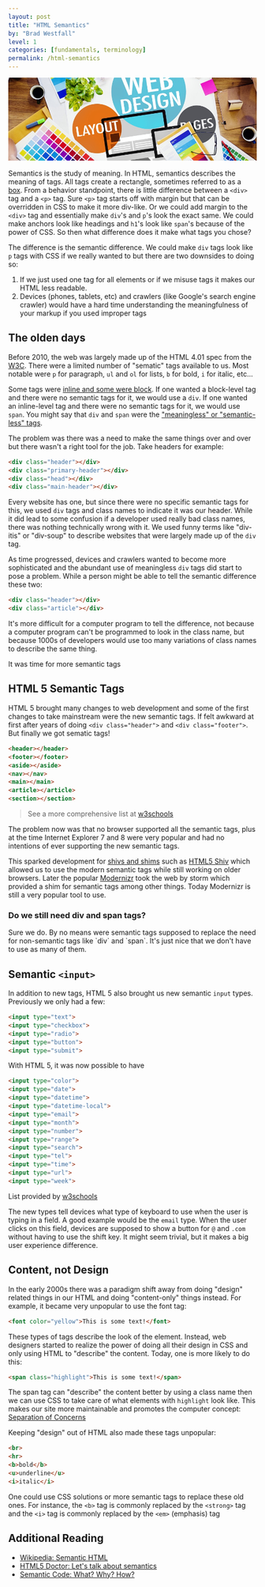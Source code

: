 ```yaml
---
layout: post
title: "HTML Semantics"
by: "Brad Westfall"
level: 1
categories: [fundamentals, terminology]
permalink: /html-semantics
---
```


<img src="/images/articles/web-design-layout.jpg" alt="Web Design and Layout">

Semantics is the study of meaning. In HTML, semantics describes the meaning of tags. All tags create a rectangle, sometimes referred to as a [box](/css-box-model). From a behavior standpoint, there is little difference between a `<div>` tag and a `<p>` tag. Sure `<p>` tag starts off with margin but that can be overridden in CSS to make it more div-like. Or we could add margin to the `<div>` tag and essentially make `div`'s and `p`'s look the exact same. We could make anchors look like headings and `h1`'s look like `span`'s because of the power of CSS. So then what difference does it make what tags you chose?

The difference is the semantic difference. We could make `div` tags look like `p` tags with CSS if we really wanted to but there are two downsides to doing so:

1. If we just used one tag for all elements or if we misuse tags it makes our HTML less readable.
2. Devices (phones, tablets, etc) and crawlers (like Google's search engine crawler) would have a hard time understanding the meaningfulness of your markup if you used improper tags

## The olden days

Before 2010, the web was largely made up of the HTML 4.01 spec from the [W3C](http://en.wikipedia.org/wiki/World_Wide_Web_Consortium). There were a limited number of "sematic" tags available to us. Most notable were `p` for paragraph, `ul` and `ol` for lists, `b` for bold, `i` for italic, etc...

Some tags were [inline and some were block](/css-display-inline-vs-block/). If one wanted a block-level tag and there were no semantic tags for it, we would use a `div`. If one wanted an inline-level tag and there were no semantic tags for it, we would use `span`. You might say that `div` and `span` were the ["meaningless" or "semantic-less" tags](http://en.wikipedia.org/wiki/Span_and_div).

The problem was there was a need to make the same things over and over but there wasn't a right tool for the job. Take headers for example:

```html
<div class="header"></div>
<div class="primary-header"></div>
<div class="head"></div>
<div class="main-header"></div>
```

Every website has one, but since there were no specific semantic tags for this, we used `div` tags and class names to indicate it was our header. While it did lead to some confusion if a developer used really bad class names, there was nothing technically wrong with it. We used funny terms like "div-itis" or "div-soup" to describe websites that were largely made up of the `div` tag.

As time progressed, devices and crawlers wanted to become more sophisticated and the abundant use of meaningless `div` tags did start to pose a problem. While a person might be able to tell the semantic difference these two:

```html
<div class="header"></div>
<div class="article"></div>
```

It's more difficult for a computer program to tell the difference, not because a computer program can't be programmed to look in the class name, but because 1000s of developers would use too many variations of class names to describe the same thing.

It was time for more semantic tags

## HTML 5 Semantic Tags

HTML 5 brought many changes to web development and some of the first changes to take mainstream were the new semantic tags. If felt awkward at first after years of doing `<div class="header">` and `<div class="footer">`. But finally we got sematic tags!

```html
<header></header>
<footer></footer>
<aside></aside>
<nav></nav>
<main></main>
<article></article>
<section></section>
```

> See a more comprehensive list at [w3schools](http://www.w3schools.com/htmL/html5_semantic_elements.asp)

The problem now was that no browser supported all the semantic tags, plus at the time Internet Explorer 7 and 8 were very popular and had no intentions of ever supporting the new semantic tags.

This sparked development for [shivs and shims](http://www.programmerinterview.com/index.php/html5/what-is-a-shiv-in-html5/) such as [HTML5 Shiv](http://en.wikipedia.org/wiki/HTML5_Shiv) which allowed us to use the modern semantic tags while still working on older browsers. Later the popular [Modernizr](http://en.wikipedia.org/wiki/Modernizr) took the web by storm which provided a shim for semantic tags among other things. Today Modernizr is still a very popular tool to use.

<div class="notice">
    <h3>Do we still need div and span tags?</h3>
    Sure we do. By no means were semantic tags supposed to replace the need for non-semantic tags like `div` and `span`. It's just nice that we don't have to use as many of them.    
</div>

## Semantic `<input>`

In addition to new tags, HTML 5 also brought us new semantic `input` types. Previously we only had a few:

```html
<input type="text">
<input type="checkbox">
<input type="radio">
<input type="button">
<input type="submit">
```

With HTML 5, it was now possible to have

```html
<input type="color">
<input type="date">
<input type="datetime">
<input type="datetime-local">
<input type="email">
<input type="month">
<input type="number">
<input type="range">
<input type="search">
<input type="tel">
<input type="time">
<input type="url">
<input type="week">
```

<div class="footnote">
    List provided by <a href="http://www.w3schools.com/htmL/html_form_input_types.asp">w3schools</a>
</div>

The new types tell devices what type of keyboard to use when the user is typing in a field. A good example would be the `email` type. When the user clicks on this field, devices are supposed to show a button for `@` and `.com` without having to use the shift key. It might seem trivial, but it makes a big user experience difference.

## Content, not Design

In the early 2000s there was a paradigm shift away from doing "design" related things in our HTML and doing "content-only" things instead. For example, it became very unpopular to use the font tag:

```html
<font color="yellow">This is some text!</font>
```

These types of tags describe the look of the element. Instead, web designers started to realize the power of doing all their design in CSS and only using HTML to "describe" the content. Today, one is more likely to do this:

```html
<span class="highlight">This is some text!</span>
```

The span tag can "describe" the content better by using a class name then we can use CSS to take care of what elements with `highlight` look like. This makes our site more maintainable and promotes the computer concept: [Separation of Concerns](http://en.wikipedia.org/wiki/Separation_of_concerns)

Keeping "design" out of HTML also made these tags unpopular:

```html
<br>
<hr>
<b>bold</b>
<u>underline</u>
<i>italic</i>
```

One could use CSS solutions or more semantic tags to replace these old ones. For instance, the `<b>` tag is commonly replaced by the `<strong>` tag and the `<i>` tag is commonly replaced by the `<em>` (emphasis) tag

## Additional Reading

- [Wikipedia: Semantic HTML](http://en.wikipedia.org/wiki/Semantic_HTML)
- [HTML5 Doctor: Let's talk about semantics](http://html5doctor.com/lets-talk-about-semantics/)
- [Semantic Code: What? Why? How?](https://boagworld.com/dev/semantic-code-what-why-how/)